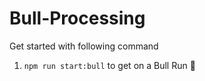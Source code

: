 # Bull-Processing

Get started with following command
1. `npm run start:bull` to get on a Bull Run 🚀
